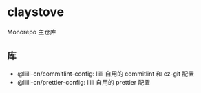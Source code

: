 # claystove

Monorepo 主仓库

## 库

- @liili-cn/commitlint-config: liili 自用的 commitlint 和 cz-git 配置
- @liili-cn/prettier-config: liili 自用的 prettier 配置
